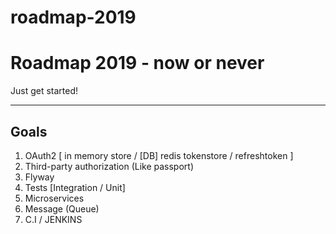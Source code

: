 # roadmap-2019


Roadmap 2019 - now or never
===================

Just get started!

----------

Goals
-------------

 1. OAuth2 [ in memory store /  [DB] redis tokenstore / refreshtoken ]
 2. Third-party authorization (Like passport)
 3. Flyway
 4. Tests [Integration / Unit]
 5. Microservices
 6. Message (Queue)
 7. C.I / JENKINS
 
